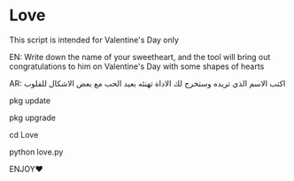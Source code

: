 # Love
This script is intended for Valentine's Day only

EN:
Write down the name of your sweetheart, 
and the tool will bring out congratulations to 
him on Valentine's Day with some shapes of hearts

AR:
اكتب الاسم الذي تريده وستخرج لك الاداة تهنئه بعيد الحب مع بعض الاشكال للقلوب

pkg update

pkg upgrade

cd Love

python love.py

ENJOY❤
